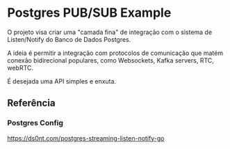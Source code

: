 # Postgres PUB/SUB Example

O projeto visa criar uma "camada fina" de integração com o sistema de Listen/Notify do Banco de Dados Postgres. 

A ideia é permitir a integração com protocolos de comunicação que matém conexão bidirecional populares, como Websockets, Kafka servers, RTC, webRTC.

É desejada uma API simples e enxuta.

## Referência

### Postgres Config
https://ds0nt.com/postgres-streaming-listen-notify-go
